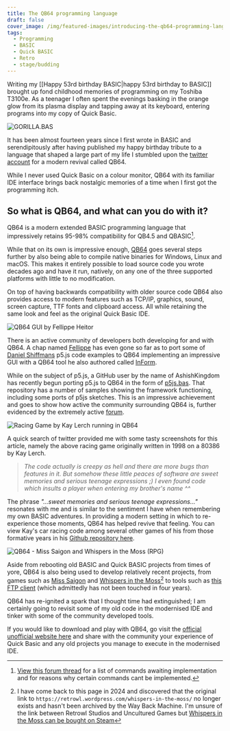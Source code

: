 ```yaml
---
title: The QB64 programming language
draft: false
cover_image: /img/featured-images/introducing-the-qb64-programming-language.png
tags:
  - Programming
  - BASIC
  - Quick BASIC
  - Retro
  - stage/budding
---
```


Writing my [[Happy 53rd birthday BASIC|happy 53rd birthday to BASIC]] brought up fond childhood memories of programming on my Toshiba T3100e. As a teenager I often spent the evenings basking in the orange glow from its plasma display and tapping away at its keyboard, entering programs into my copy of Quick Basic.

![GORILLA.BAS](/img/introducing-the-qb64-programming-language-3.png "GORILLA.BAS")

It has been almost fourteen years since I first wrote in BASIC and serendipitously after having published my happy birthday tribute to a language that shaped a large part of my life I stumbled upon the [twitter account](https://twitter.com/QB64team) for a modern revival called QB64.

While I never used Quick Basic on a colour monitor, QB64 with its familiar IDE interface brings back nostalgic memories of a time when I first got the programming itch.

## So what is QB64, and what can you do with it?

QB64 is a modern extended BASIC programming language that impressively retains 95-98% compatibility for QB4.5 and QBASIC[^1].

While that on its own is impressive enough, [QB64](https://qb64.com/) goes several steps further by also being able to compile native binaries for Windows, Linux and macOS. This makes it entirely possible to load source code you wrote decades ago and have it run, natively, on any one of the three supported platforms with little to no modification.

On top of having backwards compatibility with older source code QB64 also provides access to modern features such as TCP/IP, graphics, sound, screen capture, TTF fonts and clipboard access. All while retaining the same look and feel as the original Quick Basic IDE.

![QB64 GUI by Fellippe Heitor](/img/introducing-the-qb64-programming-language-2.png "QB64 GUI by [Fellippe Heitor](https://github.com/FellippeHeitor/InForm)")

There is an active community of developers both developing for and with QB64. A chap named [Fellippe](https://twitter.com/FellippeHeitor) has even gone so far as to port some of [Daniel Shiffmans](https://twitter.com/shiffman) p5.js code examples to QB64 implementing an impressive GUI with a QB64 tool he also authored called [InForm](https://github.com/FellippeHeitor/InForm).

While on the subject of p5.js, a GitHub user by the name of AshishKingdom has recently begun porting p5.js to QB64 in the form of [p5js.bas](https://github.com/AshishKingdom/p5js.bas). That repository has a number of samples showing the framework functioning, including some ports of p5js sketches. This is an impressive achievement and goes to show how active the community surrounding QB64 is, further evidenced by the extremely active [forum](https://qb64.boards.net/).

![Racing Game by Kay Lerch running in QB64](/img/introducing-the-qb64-programming-language-4.png "Racing Game by [Kay Lerch](https://github.com/KayLerch/qbasic-teenage-masterpieces)")

A quick search of twitter provided me with some tasty screenshots for this article, namely the above racing game originally written in 1998 on a 80386 by Kay Lerch.

> _The code actually is creepy as hell and there are more bugs than features in it. But somehow these little peaces of software are sweet memories and serious teenage expressions ;) I even found code which insults a player when entering my brother's name ^^_

The phrase _"...sweet memories and serious teenage expressions..."_ resonates with me and is similar to the sentiment I have when remembering my own BASIC adventures. In providing a modern setting in which to re-experience those moments, QB64 has helped revive that feeling. You can view Kay's car racing code among several other games of his from those formative years in his [Github repository here](https://github.com/KayLerch/qbasic-teenage-masterpieces).

![QB64 - Miss Saigon and Whispers in the Moss (RPG)](/img/introducing-the-qb64-programming-language-5.png "Miss Saigon by [Greater Evil Games](http://www.greaterevilgames.com/) and [Whispers in the Moss](https://store.steampowered.com/app/1944310/Whispers_in_the_Moss/)")

Aside from rebooting old BASIC and Quick BASIC projects from times of yore, QB64 is also being used to develop relatively recent projects, from games such as [Miss Saigon](https://greaterevil.itch.io/miss-saigon) and [Whispers in the Moss](https://store.steampowered.com/app/1944310/Whispers_in_the_Moss/)[^2] to tools such as [this FTP client](https://github.com/mkilgore/qb64_ftp_client) (which admittedly has not been touched in four years).

QB64 has re-ignited a spark that I thought time had extinguished; I am certainly going to revisit some of my old code in the modernised IDE and tinker with some of the community developed tools.

If you would like to download and play with QB64, go visit the [official unofficial website here](https://qb64.com/) and share with the community your experience of Quick Basic and any old projects you manage to execute in the modernised IDE.

[^1]: [View this forum thread](http://www.qb64.net/forum/index.php?board=15.0) for a list of commands awaiting implementation and for reasons why certain commands cant be implemented.
[^2]: I have come back to this page in 2024 and discovered that the original link to `https://retrowl.wordpress.com/whispers-in-the-moss/` no longer exists and hasn't been archived by the Way Back Machine. I'm unsure of the link between Retrowl Studios and Uncultured Games but [Whispers in the Moss can be bought on Steam](https://store.steampowered.com/app/1944310/Whispers_in_the_Moss/)
